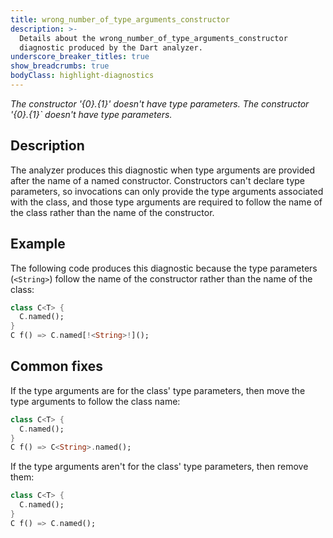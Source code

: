 ```yaml
---
title: wrong_number_of_type_arguments_constructor
description: >-
  Details about the wrong_number_of_type_arguments_constructor
  diagnostic produced by the Dart analyzer.
underscore_breaker_titles: true
show_breadcrumbs: true
bodyClass: highlight-diagnostics
---
```


_The constructor '{0}.{1}' doesn't have type parameters._
_The constructor '{0}.{1}` doesn't have type parameters._

## Description

The analyzer produces this diagnostic when type arguments are provided
after the name of a named constructor. Constructors can't declare type
parameters, so invocations can only provide the type arguments associated
with the class, and those type arguments are required to follow the name of
the class rather than the name of the constructor.

## Example

The following code produces this diagnostic because the type parameters
(`<String>`) follow the name of the constructor rather than the name of the
class:

```dart
class C<T> {
  C.named();
}
C f() => C.named[!<String>!]();
```

## Common fixes

If the type arguments are for the class' type parameters, then move the
type arguments to follow the class name:

```dart
class C<T> {
  C.named();
}
C f() => C<String>.named();
```

If the type arguments aren't for the class' type parameters, then remove
them:

```dart
class C<T> {
  C.named();
}
C f() => C.named();
```
